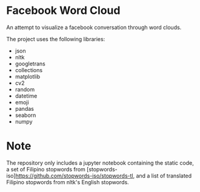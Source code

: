 # Facebook Word Cloud

An attempt to visualize a facebook conversation through word clouds.

The project uses the following libraries:
- json
- nltk
- googletrans
- collections
- matplotlib
- cv2
- random
- datetime
- emoji
- pandas
- seaborn
- numpy

# Note

The repository only includes a jupyter notebook containing the static code, a set of Filipino stopwords from [stopwords-iso]<https://github.com/stopwords-iso/stopwords-tl>, and a list of translated Filipino stopwords from nltk's English stopwords.